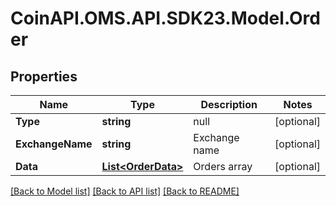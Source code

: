 
# CoinAPI.OMS.API.SDK23.Model.Order

## Properties

Name | Type | Description | Notes
------------ | ------------- | ------------- | -------------
**Type** | **string** | null | [optional] 
**ExchangeName** | **string** | Exchange name | [optional] 
**Data** | [**List&lt;OrderData&gt;**](OrderData.md) | Orders array | [optional] 

[[Back to Model list]](../README.md#documentation-for-models)
[[Back to API list]](../README.md#documentation-for-api-endpoints)
[[Back to README]](../README.md)

